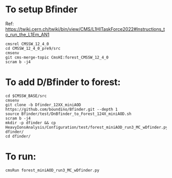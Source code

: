 To setup Bfinder
=====

Ref: https://twiki.cern.ch/twiki/bin/view/CMS/L1HITaskForce2022#Instructions_to_run_the_L1Em_AN1

```
cmsrel CMSSW_12_4_0
cd CMSSW_12_4_0_pre9/src
cmsenv
git cms-merge-topic CmsHI:forest_CMSSW_12_4_0
scram b -j4
```

To add D/Bfinder to forest:
=====

```
cd $CMSSW_BASE/src
cmsenv
git clone -b Dfinder_12XX_miniAOD https://github.com/boundino/Bfinder.git --depth 1
source Bfinder/test/DnBfinder_to_Forest_124X_miniAOD.sh
scram b -j4
mkdir -p dfinder && cp HeavyIonsAnalysis/Configuration/test/forest_miniAOD_run3_MC_wDfinder.py dfinder/
cd dfinder/
```

To run:
=====

```
cmsRun forest_miniAOD_run3_MC_wDfinder.py
```
